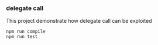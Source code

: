 ### delegate call

This project demonstrate how delegate call can be exploited

```
npm run compile
npm run test
```
